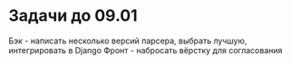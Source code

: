 # Задачи до 09.01
Бэк - написать несколько версий парсера, выбрать лучшую, интегрировать в Django
Фронт - набросать вёрстку для согласования
